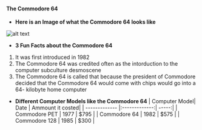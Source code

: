 #### The Commodore 64

- **Here is an Image of what the Commodore 64 looks like**

![alt text](https://en.wikipedia.org/wiki/Commodore_64#/media/File:Commodore-64-Computer-FL.jpg)

- **3 Fun Facts about the Commodore 64**
1. It was first introduced in 1982
2. The Commodore 64 was credited often as the intorduction to the computer subculture desmoscene
3. The Commodore 64 is called that because the president of Commodore decided that the Commodore 64 would come with chips would go into a 64- kilobyte home computer

- **Different Computer Models like the Commodore 64**
| Computer Model| Date          | Ammount it costed|
| ------------- |:-------------:| -----:|
| Commodore PET |     1977      | $795  |
| Commodore 64  |     1982      | $575  |
| Commodore 128 |     1985      | $300  |
